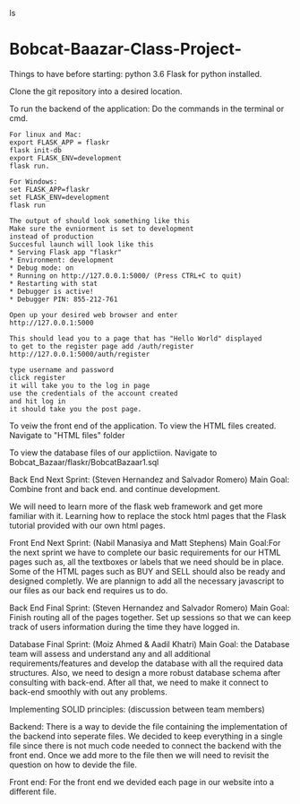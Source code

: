 ls
# Bobcat-Baazar-Class-Project-
Things to have before starting:
python 3.6 
Flask for python installed. 

Clone the git repository into a desired location.

To run the backend of the application:
Do the commands in the terminal or cmd.
	
	For linux and Mac:
	export FLASK_APP = flaskr
	flask init-db
	export FLASK_ENV=development
	flask run.

	For Windows:
	set FLASK_APP=flaskr
	set FLASK_ENV=development 
	flask run 

	The output of should look something like this
	Make sure the evniorment is set to development 
	instead of production
	Succesful launch will look like this
	* Serving Flask app "flaskr"
	* Environment: development
	* Debug mode: on
	* Running on http://127.0.0.1:5000/ (Press CTRL+C to quit)
	* Restarting with stat
	* Debugger is active!
	* Debugger PIN: 855-212-761

	Open up your desired web browser and enter
	http://127.0.0.1:5000

	This should lead you to a page that has "Hello World" displayed
	to get to the register page add /auth/register
	http://127.0.0.1:5000/auth/register

	type username and password
	click register
	it will take you to the log in page
	use the credentials of the account created
	and hit log in
	it should take you the post page.

To veiw the front end of the application.
To view the HTML files created. Navigate to "HTML files" folder

To view the database files of our applictiion.
Navigate to Bobcat_Bazaar/flaskr/BobcatBazaar1.sql

	
Back End Next Sprint:
(Steven Hernandez and Salvador Romero)
Main Goal: Combine front and back end.
and continue development.

We will need to learn more of the flask
web framework and get more familiar with it.
Learning how to replace the stock html pages 
that the Flask tutorial provided with our own 
html pages.

Front End Next Sprint:
(Nabil Manasiya and Matt Stephens)
Main Goal:For the next sprint we have to complete our basic requirements for our HTML pages such as, all the textboxes or labels
that we need should be in place. Some of the HTML pages such as BUY and SELL should also be ready and designed completly. We are
plannign to add all the necessary javascript to our files as our back end requires us to do.

Back End Final Sprint:
(Steven Hernandez and Salvador Romero)
Main Goal: Finish routing all of the pages together. 
Set up sessions so that we can keep track of users information during 
the time they have logged in.

Database Final Sprint:
(Moiz Ahmed & Aadil Khatri)
Main Goal: the Database team will assess and understand any and all additional requirements/features and develop the database with all the required data structures. Also, we need to design a more robust database schema after consulting with back-end. After all that, we need to make it connect to back-end smoothly with out any problems.

Implementing SOLID principles:
(discussion between team members)

Backend:
There is a way to devide the file containing the implementation of the backend into seperate files. We decided to keep everything in a single file since there is not much code needed to connect the backend with the front end. Once we add more to the file then we will need to revisit the question on how to devide the file. 

Front end:
For the front end we devided each page in our website into a different file.



	
